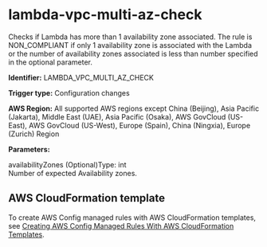 # lambda\-vpc\-multi\-az\-check<a name="lambda-vpc-multi-az-check"></a>

Checks if Lambda has more than 1 availability zone associated\. The rule is NON\_COMPLIANT if only 1 availability zone is associated with the Lambda or the number of availability zones associated is less than number specified in the optional parameter\. 

**Identifier:** LAMBDA\_VPC\_MULTI\_AZ\_CHECK

**Trigger type:** Configuration changes

**AWS Region:** All supported AWS regions except China \(Beijing\), Asia Pacific \(Jakarta\), Middle East \(UAE\), Asia Pacific \(Osaka\), AWS GovCloud \(US\-East\), AWS GovCloud \(US\-West\), Europe \(Spain\), China \(Ningxia\), Europe \(Zurich\) Region

**Parameters:**

availabilityZones \(Optional\)Type: int  
Number of expected Availability zones\.

## AWS CloudFormation template<a name="w2aac12c31c27b9d371c15"></a>

To create AWS Config managed rules with AWS CloudFormation templates, see [Creating AWS Config Managed Rules With AWS CloudFormation Templates](aws-config-managed-rules-cloudformation-templates.md)\.